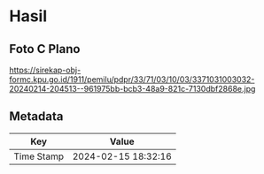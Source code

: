 # Hasil

## Foto C Plano

https://sirekap-obj-formc.kpu.go.id/1911/pemilu/pdpr/33/71/03/10/03/3371031003032-20240214-204513--961975bb-bcb3-48a9-821c-7130dbf2868e.jpg


## Metadata

| Key        | Value               |
| ---------- | ------------------- |
| Time Stamp | 2024-02-15 18:32:16 |



